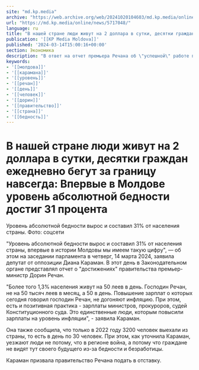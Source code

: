 ```yaml
---
site: "md.kp.media"
archive: "https://web.archive.org/web/20241020104603/md.kp.media/online/news/5717048/"
url: "https://md.kp.media/online/news/5717048/"
language: ru
title: "В нашей стране люди живут на 2 доллара в сутки, десятки граждан ежедневно бегут за границу навсегда: Впервые в Молдове уровень абсолютной бедности достиг 31 процента"
publication: '[[KP Media Moldova]]'
published: '2024-03-14T15:00:16+00:00'
section: Экономика
description: "В ответ на отчет премьера Речана об \"успешной\" работе правительства, депутаты от оппозиции привели шокирующие цифры"
keywords:
- '[[молдова]]'
- '[[карамана]]'
- '[[уровень]]'
- '[[речан]]'
- '[[день]]'
- '[[человек]]'
- '[[дорин]]'
- '[[правительство]]'
- '[[страна]]'
- '[[бедность]]'
---
```


# В нашей стране люди живут на 2 доллара в сутки, десятки граждан ежедневно бегут за границу навсегда: Впервые в Молдове уровень абсолютной бедности достиг 31 процента

Уровень абсолютной бедности вырос и составил 31% от населения страны. Фото: соцсети

"Уровень абсолютной бедности вырос и составил 31% от населения страны, впервые в истории Молдовы мы имеем такую цифру", — об этом на заседании парламента в четверг, 14 марта 2024, заявила депутат от оппозиции Диана Караман. В этот день в Законодательном органе представлял отчет о "достижениях" правительства премьер-министр Дорин Речан.

"Более того 1,3% населения живут на 50 леев в день. Господин Речан, не на 50 тысяч леев в месяц, а 50 в день. Повышение зарплат о которых сегодня говорил господин Речан, не догоняют инфляцию. При этом, есть и позитивная практика - зарплаты министров, прокуроров, судей Конституционного суда. Это единственные люди, которым повысили зарплаты на уровень инфляции", - заявила Караман.

Она также сообщила, что только в 2022 году 3200 человек выехали из страны, то есть в день по 30 человек. При этом, как уточнила Караман, уезжают люди не потому, что в регионе война, а потому что граждане не видят тут своего будущего из-за бедности и безработицы.

Караман призвала правительство Речана подать в отставку.